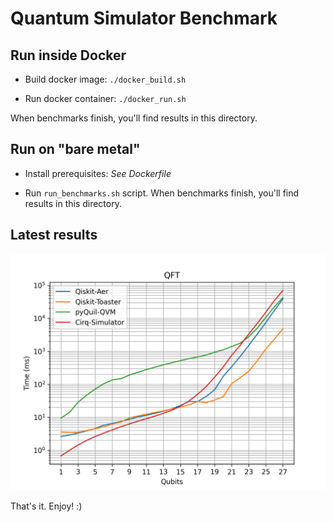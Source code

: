 # Quantum Simulator Benchmark

## Run inside Docker

- Build docker image: `./docker_build.sh`

- Run docker container: `./docker_run.sh`

When benchmarks finish, you'll find results in this directory.


## Run on "bare metal"

- Install prerequisites: *See Dockerfile*

- Run `run_benchmarks.sh` script. When benchmarks finish, you'll find results in this directory.


## Latest results

![QFT](/output/benchmark_qft.png)


That's it.
Enjoy! :)
